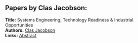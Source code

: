 <h2>Papers by Clas Jacobson:</h2>
<p>
<b>Title:</b> Systems Engineering, Technology Readiness & Industrial Opportunities<br />
<b>Authors:</b> <a href="../authors/author_141.html">Clas Jacobson</a><br />
<b>Links:</b> <a href="../abstracts/abstract_2.pdf">Abstract</a>
</p>